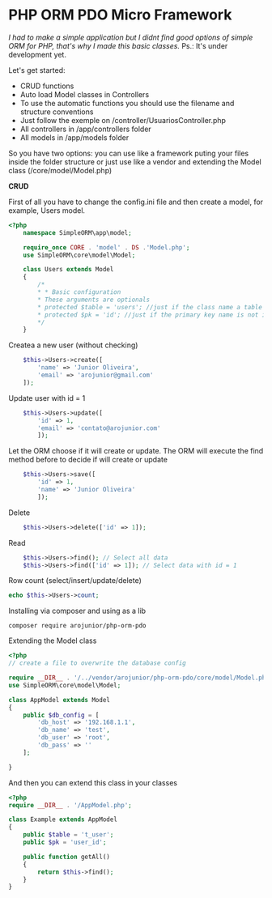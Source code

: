 # PHP ORM PDO Micro Framework

*I had to make a simple application but I didnt find good options of simple ORM for PHP, that's why I made this basic classes.* Ps.: It's under development yet.

Let's get started:

  - CRUD functions
  - Auto load Model classes in Controllers
  - To use the automatic functions you should use the filename and structure conventions
  - Just follow the exemple on /controller/UsuariosController.php
  - All controllers in /app/controllers folder
  - All models in /app/models folder

So you have two options: you can use like a framework puting your files inside the folder structure or just use like a vendor and extending the Model class (/core/model/Model.php)

**CRUD**

First of all you have to change the config.ini file and then create a model, for example, Users model.

```php
<?php
	namespace SimpleORM\app\model;

	require_once CORE . 'model' . DS .'Model.php';
	use SimpleORM\core\model\Model;

	class Users extends Model
	{
    	/*
        * * Basic configuration
        * These arguments are optionals
        * protected $table = 'users'; //just if the class name a table name are different
        * protected $pk = 'id'; //just if the primary key name is not id
        */	    	    
	}

```
Createa a new user (without checking)
```php
    $this->Users->create([
    	'name' => 'Junior Oliveira',
        'email' => 'arojunior@gmail.com'
    ]);
```
Update user with id = 1
```php
	$this->Users->update([
		'id' => 1,
		'email' => 'contato@arojunior.com'
		]);
```
Let the ORM choose if it will create or update. The ORM will execute the find method before to decide if will create or update
```php
	$this->Users->save([
		'id' => 1,
		'name' => 'Junior Oliveira'
		]);
```
Delete
```php
	$this->Users->delete(['id' => 1]);
```
Read
```php
	$this->Users->find(); // Select all data
	$this->Users->find(['id' => 1]); // Select data with id = 1    
```
Row count (select/insert/update/delete)
```php
echo $this->Users->count;
```

Installing via composer and using as a lib

```shell
composer require arojunior/php-orm-pdo
```

Extending the Model class


```php
<?php
// create a file to overwrite the database config

require __DIR__ . '/../vendor/arojunior/php-orm-pdo/core/model/Model.php';
use SimpleORM\core\model\Model;

class AppModel extends Model
{
    public $db_config = [
        'db_host' => '192.168.1.1',
        'db_name' => 'test',
        'db_user' => 'root',
        'db_pass' => ''
    ];

}

```
And then you can extend this class in your classes

```php
<?php
require __DIR__ . '/AppModel.php';

class Example extends AppModel
{
    public $table = 't_user';
    public $pk = 'user_id';

    public function getAll()
    {
        return $this->find();
    }
}
```
